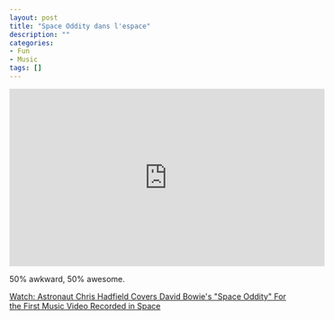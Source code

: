 ```yaml
---
layout: post
title: "Space Oddity dans l'espace"
description: ""
categories: 
- Fun
- Music
tags: []
---
```


<iframe width="560" height="315" src="http://www.youtube.com/embed/KaOC9danxNo" frameborder="0"> </iframe>

50% awkward, 50% awesome.

[Watch: Astronaut Chris Hadfield Covers David Bowie's "Space Oddity" For the First Music Video Recorded in Space][1]

[1]: http://pitchfork.com/news/50701-watch-astronaut-chris-hadfield-covers-david-bowies-space-oddity-for-the-first-music-video-recorded-in-space/